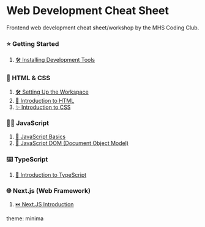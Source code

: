 # Web Development Cheat Sheet

Frontend web development cheat sheet/workshop by the MHS Coding Club.

### ⭐ Getting Started

1. [🛠️ Installing Development Tools](/INSTALL_DEV_TOOLS.md)

### 📝 HTML & CSS

1. [🛠️ Setting Up the Workspace](/html-css/WORKSPACE_SETUP.md)
2. [📄 Introduction to HTML](/html-css/LEARN_HTML.md)
3. [✨ Introduction to CSS](/html-css/LEARN_CSS.md)

### 👨‍💻 JavaScript

1. [🚀 JavaScript Basics](/javascript/JAVASCRIPT_BASICS.md)
2. [📜 JavaScript DOM (Document Object Model)](/javascript/JAVASCRIPT_DOM.md)

### ⌨️ TypeScript

1. [💪 Introduction to TypeScript](/typescript/FAMILIARIZETYPESCRIPT.md)

### 🌐 Next.js (Web Framework)

1. [⏭️ Next.JS Introduction](/nextjs/NEXTJSTUTORIAL.md)

theme: minima

